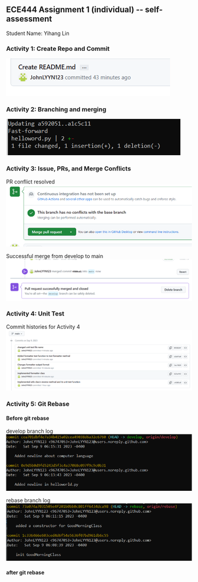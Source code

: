 ## ECE444 Assignment 1 (individual) -- self-assessment
Student Name: Yihang Lin

### Activity 1: Create Repo and Commit
![img_1.png](img_1.png)

### Activity 2: Branching and merging
![img.png](img.png)

### Activity 3: Issue, PRs, and Merge Conflicts
PR conflict resolved
![img_2.png](img_2.png)

Successful merge from develop to main
![img_3.png](img_3.png)

### Activity 4: Unit Test
Commit histories for Activity 4
![img_4.png](img_4.png)

### Activity 5: Git Rebase
#### Before git rebase
develop branch log
![img_5.png](img_5.png)

rebase branch log
![img_6.png](img_6.png)

#### after git rebase


